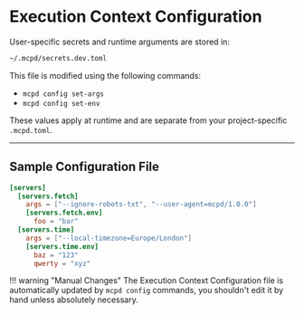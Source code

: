 # Execution Context Configuration

User-specific secrets and runtime arguments are stored in:

```bash
~/.mcpd/secrets.dev.toml
```

This file is modified using the following commands:

- `mcpd config set-args`
- `mcpd config set-env`

These values apply at runtime and are separate from your project-specific `.mcpd.toml`.

---

## Sample Configuration File
```toml
[servers]
  [servers.fetch]
    args = ["--ignore-robots-txt", "--user-agent=mcpd/1.0.0"]
    [servers.fetch.env]
      foo = "bar"
  [servers.time]
    args = ["--local-timezone=Europe/London"]
    [servers.time.env]
      baz = "123"
      qwerty = "xyz"
```

!!! warning "Manual Changes"
    The Execution Context Configuration file is automatically updated by `mcpd config` commands, you shouldn't edit it by hand unless absolutely necessary.
